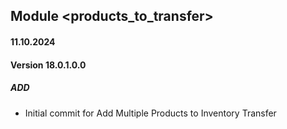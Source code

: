 ## Module <products_to_transfer>

#### 11.10.2024
#### Version 18.0.1.0.0
##### ADD
- Initial commit for Add Multiple Products to Inventory Transfer
